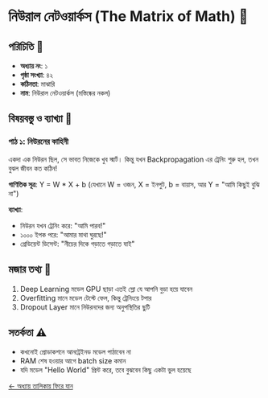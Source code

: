 # নিউরাল নেটওয়ার্কস (The Matrix of Math) 🧠

## পরিচিতি 📝
- **অধ্যায় নং**: ১
- **পৃষ্ঠা সংখ্যা**: ৪২
- **কঠিনতা**: মাঝারি
- **নাম**: নিউরাল নেটওয়ার্কস (মস্তিষ্কের নকল)

## বিষয়বস্তু ও ব্যাখ্যা 📖

### পাঠ ১: নিউরনের কাহিনী
একদা এক নিউরন ছিল, সে ভাবত নিজেকে খুব স্মার্ট। কিন্তু যখন Backpropagation এর ট্রেনিং শুরু হল, তখন বুঝল জীবন কত কঠিন! 

**গাণিতিক সূত্র**:
Y = W * X + b (যেখানে W = ওজন, X = ইনপুট, b = বায়াস, আর Y = "আমি কিছুই বুঝি না")

**ব্যাখ্যা**:
- নিউরন যখন ট্রেনিং করে: "আমি পারব!"
- ১০০০ ইপক পরে: "আমার মাথা ঘুরছে!"
- গ্রেডিয়েন্ট ডিসেন্ট: "নীচের দিকে গড়াতে গড়াতে যাই"

## মজার তথ্য 🎯
1. Deep Learning মডেল GPU ছাড়া এতই স্লো যে আপনি বুড়া হয়ে যাবেন
2. Overfitting মানে মডেল টেস্টে ফেল, কিন্তু ট্রেনিংয়ে টপার
3. Dropout Layer মানে নিউরনদের জন্য অনুপস্থিতির ছুটি

## সতর্কতা ⚠️
- কখনোই প্রোডাকশনে আনট্রেইনড মডেল পাঠাবেন না
- RAM শেষ হওয়ার আগে batch size কমান
- যদি মডেল "Hello World" প্রিন্ট করে, তবে বুঝবেন কিছু একটা ভুল হয়েছে

[← অধ্যায় তালিকায় ফিরে যান](../ml-bangla.md) 